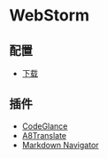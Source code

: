 # WebStorm

## 配置
- [下载](https://github.com/zlzsingle/config/blob/master/webstorm/settings.zip)

<!--### [插件大全](https://plugins.jetbrains.com/webstorm)-->
## 插件
- [CodeGlance](https://plugins.jetbrains.com/plugin/7275-codeglance)
- [A8Translate](https://plugins.jetbrains.com/plugin/9346-a8translate)
- [Markdown Navigator](https://plugins.jetbrains.com/plugin/7896-markdown-navigator)
